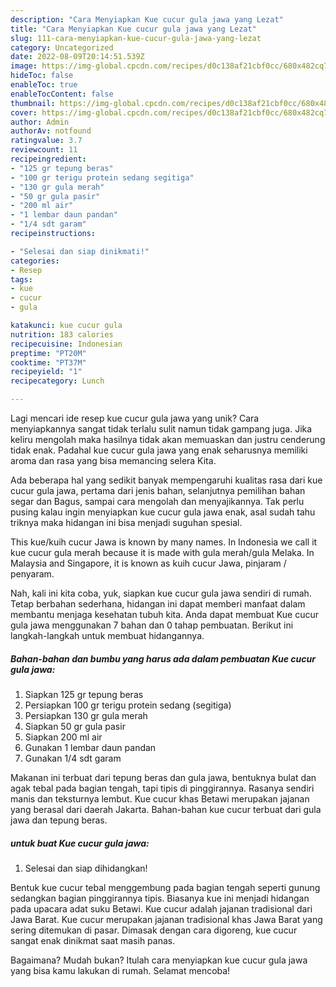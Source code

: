 ```yaml
---
description: "Cara Menyiapkan Kue cucur gula jawa yang Lezat"
title: "Cara Menyiapkan Kue cucur gula jawa yang Lezat"
slug: 111-cara-menyiapkan-kue-cucur-gula-jawa-yang-lezat
category: Uncategorized
date: 2022-08-09T20:14:51.539Z
image: https://img-global.cpcdn.com/recipes/d0c138af21cbf0cc/680x482cq70/kue-cucur-gula-jawa-foto-resep-utama.jpg
hideToc: false
enableToc: true
enableTocContent: false
thumbnail: https://img-global.cpcdn.com/recipes/d0c138af21cbf0cc/680x482cq70/kue-cucur-gula-jawa-foto-resep-utama.jpg
cover: https://img-global.cpcdn.com/recipes/d0c138af21cbf0cc/680x482cq70/kue-cucur-gula-jawa-foto-resep-utama.jpg
author: Admin
authorAv: notfound
ratingvalue: 3.7
reviewcount: 11
recipeingredient:
- "125 gr tepung beras"
- "100 gr terigu protein sedang segitiga"
- "130 gr gula merah"
- "50 gr gula pasir"
- "200 ml air"
- "1 lembar daun pandan"
- "1/4 sdt garam"
recipeinstructions:

- "Selesai dan siap dinikmati!"
categories:
- Resep
tags:
- kue
- cucur
- gula

katakunci: kue cucur gula 
nutrition: 183 calories
recipecuisine: Indonesian
preptime: "PT20M"
cooktime: "PT37M"
recipeyield: "1"
recipecategory: Lunch

---
```





Lagi mencari ide resep kue cucur gula jawa yang unik? Cara menyiapkannya sangat tidak terlalu sulit namun tidak gampang juga. Jika keliru mengolah maka hasilnya tidak akan memuaskan dan justru cenderung tidak enak. Padahal kue cucur gula jawa yang enak seharusnya memiliki aroma dan rasa yang bisa memancing selera Kita.





Ada beberapa hal yang sedikit banyak mempengaruhi kualitas rasa dari kue cucur gula jawa, pertama dari jenis bahan, selanjutnya pemilihan bahan segar dan Bagus, sampai cara mengolah dan menyajikannya. Tak perlu pusing kalau ingin menyiapkan kue cucur gula jawa enak,      asal sudah tahu triknya maka hidangan ini bisa menjadi suguhan spesial.














This kue/kuih cucur Jawa is known by many names. In Indonesia we call it kue cucur gula merah because it is made with gula merah/gula Melaka. In Malaysia and Singapore, it is known as kuih cucur Jawa, pinjaram / penyaram.






Nah, kali ini kita coba, yuk, siapkan kue cucur gula jawa sendiri di rumah. Tetap berbahan sederhana, hidangan ini dapat memberi manfaat dalam membantu menjaga kesehatan tubuh kita. Anda dapat membuat Kue cucur gula jawa menggunakan 7 bahan dan 0 tahap pembuatan. Berikut ini langkah-langkah untuk membuat hidangannya.

<!--inarticleads1-->

##### Bahan-bahan dan bumbu yang harus ada dalam pembuatan Kue cucur gula jawa:

1. Siapkan 125 gr tepung beras
1. Persiapkan 100 gr terigu protein sedang (segitiga)
1. Persiapkan 130 gr gula merah
1. Siapkan 50 gr gula pasir
1. Siapkan 200 ml air
1. Gunakan 1 lembar daun pandan
1. Gunakan 1/4 sdt garam


Makanan ini terbuat dari tepung beras dan gula jawa, bentuknya bulat dan agak tebal pada bagian tengah, tapi tipis di pinggirannya. Rasanya sendiri manis dan teksturnya lembut. Kue cucur khas Betawi merupakan jajanan yang berasal dari daerah Jakarta. Bahan-bahan kue cucur terbuat dari gula jawa dan tepung beras. 

<!--inarticleads2-->

#####  untuk buat Kue cucur gula jawa:


1. Selesai dan siap dihidangkan!

Bentuk kue cucur tebal menggembung pada bagian tengah seperti gunung sedangkan bagian pinggirannya tipis. Biasanya kue ini menjadi hidangan pada upacara adat suku Betawi. Kue cucur adalah jajanan tradisional dari Jawa Barat. Kue cucur merupakan jajanan tradisional khas Jawa Barat yang sering ditemukan di pasar. Dimasak dengan cara digoreng, kue cucur sangat enak dinikmat saat masih panas. 

Bagaimana? Mudah bukan? Itulah cara menyiapkan kue cucur gula jawa yang bisa kamu lakukan di rumah. Selamat mencoba!
